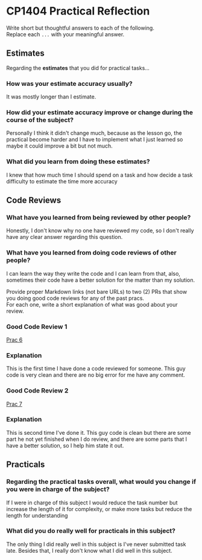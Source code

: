 # CP1404 Practical Reflection

Write short but thoughtful answers to each of the following.  
Replace each `...` with your meaningful answer.

## Estimates

Regarding the **estimates** that you did for practical tasks...

### How was your estimate accuracy usually?

It was mostly longer than I estimate.

### How did your estimate accuracy improve or change during the course of the subject?

Personally I think it didn't change much, because as the lesson go, the practical become harder and I have to implement what I just learned so maybe it could improve a bit but not much.

### What did you learn from doing these estimates?

I knew that how much time I should spend on a task and how decide a task difficulty to estimate the time more accuracy

## Code Reviews

### What have you learned from being reviewed by other people?

Honestly, I don't know why no one have reviewed my code, so I don't really have any clear answer regarding this question.

### What have you learned from doing code reviews of other people?

I can learn the way they write the code and I can learn from that, also, sometimes their code have a better solution for the matter than my solution.

Provide proper Markdown links (not bare URLs) to two (2) PRs that show you doing good code reviews for any of the past
pracs.  
For each one, write a short explanation of what was good about your review.

### Good Code Review 1

[Prac 6](https://github.com/WangXiang-815/cp1404practicals/pull/3#event-16990223845)

### Explanation

This is the first time I have done a code reviewed for someone. This guy code is very clean and there are no big error for me have any comment.

### Good Code Review 2

[Prac 7](https://github.com/BochaoZhang-hub/cp1409practicals/pull/3?notification_referrer_id=NT_kwDOC8brj7UxNTQ1NjUyNTg0ODoxOTc1ODU4MDc#event-17046836458)

### Explanation

This is second time I've done it. This guy code is clean but there are some part he not yet finished when I do review, and there are some parts that I have a better solution, so I help him state it out.

## Practicals

### Regarding the **practical tasks** overall, what would you change if you were in charge of the subject?

If I were in charge of this subject I would reduce the task number but increase the length of it for complexity, or make more tasks but reduce the length for understanding

### What did you do really well for practicals in this subject?

The only thing I did really well in this subject is I've never submitted task late. Besides that, I really don't know what I did well in this subject.
